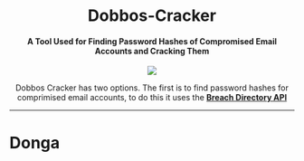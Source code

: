 <h1 align="center">Dobbos-Cracker</h1>

<h4 align="center">A Tool Used for Finding Password Hashes of Compromised Email Accounts and Cracking Them</h4>

<p align="center"><img src="https://imgur.com/QWTSmxr.jpg"></p>
<p align="center">Dobbos Cracker has two options. The first is to find password hashes for comprimised email accounts, to do this it uses the <a href="https://rapidapi.com/rohan-patra/api/breachdirectory"><b>Breach Directory API</b></a></p>

---

# Donga
